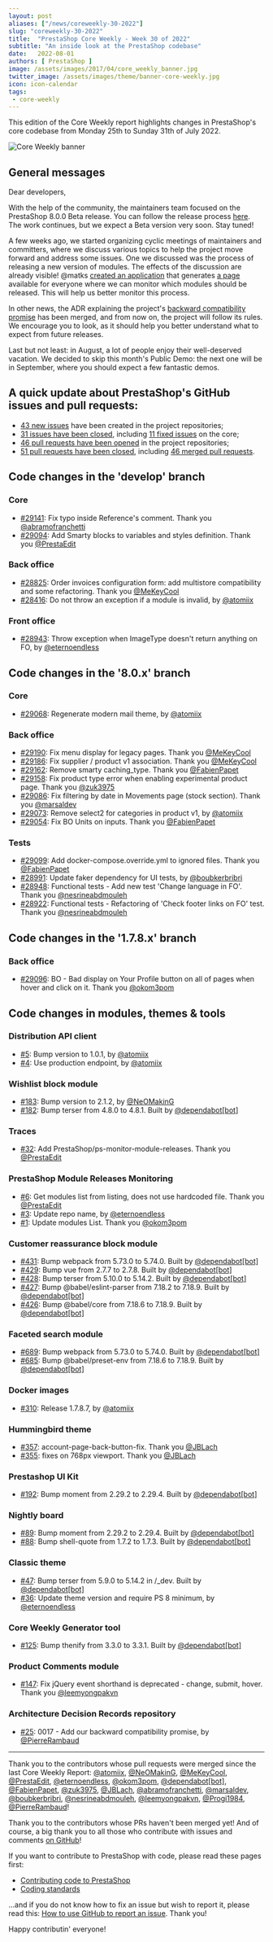 ```yaml
---
layout: post
aliases: ["/news/coreweekly-30-2022"]
slug: "coreweekly-30-2022"
title:  "PrestaShop Core Weekly - Week 30 of 2022"
subtitle: "An inside look at the PrestaShop codebase"
date:   2022-08-01
authors: [ PrestaShop ]
image: /assets/images/2017/04/core_weekly_banner.jpg
twitter_image: /assets/images/theme/banner-core-weekly.jpg
icon: icon-calendar
tags:
 - core-weekly
---
```


This edition of the Core Weekly report highlights changes in PrestaShop's core codebase from Monday 25th to Sunday 31th of July 2022.

![Core Weekly banner](/assets/images/2018/12/banner-core-weekly.jpg)

## General messages

Dear developers,

With the help of the community, the maintainers team focused on the PrestaShop 8.0.0 Beta release. You can follow the release process [here](https://github.com/PrestaShop/PrestaShop/issues/26427). The work continues, but we expect a Beta version very soon. Stay tuned!

A few weeks ago, we started organizing cyclic meetings of maintainers and committers, where we discuss various topics to help the project move forward and address some issues. One we discussed was the process of releasing a new version of modules.
The effects of the discussion are already visible! @matks [created an application](https://github.com/PrestaShop/ps-monitor-module-releases) that generates [a page](https://build.prestashop.com/ps-monitor-module-releases/) available for everyone where we can monitor which modules should be released. This will help us better monitor this process.

In other news, the ADR explaining the project's [backward compatibility promise](https://github.com/PrestaShop/ADR/pull/25) has been merged, and from now on, the project will follow its rules. We encourage you to look, as it should help you better understand what to expect from future releases.

Last but not least: in August, a lot of people enjoy their well-deserved vacation. We decided to skip this month's Public Demo: the next one will be in September, where you should expect a few fantastic demos.

## A quick update about PrestaShop's GitHub issues and pull requests:

- [43 new issues](https://github.com/search?q=org%3APrestaShop+is%3Apublic++-repo%3Aprestashop%2Fprestashop.github.io++is%3Aissue+created%3A2022-07-25..2022-07-31) have been created in the project repositories;
- [31 issues have been closed](https://github.com/search?q=org%3APrestaShop+is%3Apublic++-repo%3Aprestashop%2Fprestashop.github.io++is%3Aissue+closed%3A2022-07-25..2022-07-31), including [11 fixed issues](https://github.com/search?q=org%3APrestaShop+is%3Apublic++-repo%3Aprestashop%2Fprestashop.github.io++is%3Aissue+label%3Afixed+closed%3A2022-07-25..2022-07-31) on the core;
- [46 pull requests have been opened](https://github.com/search?q=org%3APrestaShop+is%3Apublic++-repo%3Aprestashop%2Fprestashop.github.io++is%3Apr+created%3A2022-07-25..2022-07-31) in the project repositories;
- [51 pull requests have been closed](https://github.com/search?q=org%3APrestaShop+is%3Apublic++-repo%3Aprestashop%2Fprestashop.github.io++is%3Apr+closed%3A2022-07-25..2022-07-31), including [46 merged pull requests](https://github.com/search?q=org%3APrestaShop+is%3Apublic++-repo%3Aprestashop%2Fprestashop.github.io++is%3Apr+merged%3A2022-07-25..2022-07-31).


## Code changes in the 'develop' branch


### Core
* [#29141](https://github.com/PrestaShop/PrestaShop/pull/29141): Fix typo inside Reference's comment. Thank you [@abramofranchetti](https://github.com/abramofranchetti)
* [#29094](https://github.com/PrestaShop/PrestaShop/pull/29094): Add Smarty blocks to variables and styles definition. Thank you [@PrestaEdit](https://github.com/PrestaEdit)


### Back office
* [#28825](https://github.com/PrestaShop/PrestaShop/pull/28825): Order invoices configuration form: add multistore compatibility and some refactoring. Thank you [@MeKeyCool](https://github.com/MeKeyCool)
* [#28416](https://github.com/PrestaShop/PrestaShop/pull/28416): Do not throw an exception if a module is invalid, by [@atomiix](https://github.com/atomiix)


### Front office
* [#28943](https://github.com/PrestaShop/PrestaShop/pull/28943): Throw exception when ImageType doesn't return anything on FO, by [@eternoendless](https://github.com/eternoendless)


## Code changes in the '8.0.x' branch


### Core
* [#29068](https://github.com/PrestaShop/PrestaShop/pull/29068): Regenerate modern mail theme, by [@atomiix](https://github.com/atomiix)


### Back office
* [#29190](https://github.com/PrestaShop/PrestaShop/pull/29190): Fix menu display for legacy pages. Thank you [@MeKeyCool](https://github.com/MeKeyCool)
* [#29186](https://github.com/PrestaShop/PrestaShop/pull/29186): Fix supplier / product v1 association. Thank you [@MeKeyCool](https://github.com/MeKeyCool)
* [#29162](https://github.com/PrestaShop/PrestaShop/pull/29162): Remove smarty caching_type. Thank you [@FabienPapet](https://github.com/FabienPapet)
* [#29158](https://github.com/PrestaShop/PrestaShop/pull/29158): Fix product type error when enabling experimental product page. Thank you [@zuk3975](https://github.com/zuk3975)
* [#29086](https://github.com/PrestaShop/PrestaShop/pull/29086): Fix filtering by date in Movements page (stock section). Thank you [@marsaldev](https://github.com/marsaldev)
* [#29073](https://github.com/PrestaShop/PrestaShop/pull/29073): Remove select2 for categories in product v1, by [@atomiix](https://github.com/atomiix)
* [#29054](https://github.com/PrestaShop/PrestaShop/pull/29054): Fix BO Units on inputs. Thank you [@FabienPapet](https://github.com/FabienPapet)


### Tests
* [#29099](https://github.com/PrestaShop/PrestaShop/pull/29099): Add docker-compose.override.yml to ignored files. Thank you [@FabienPapet](https://github.com/FabienPapet)
* [#28991](https://github.com/PrestaShop/PrestaShop/pull/28991): Update faker dependency for UI tests, by [@boubkerbribri](https://github.com/boubkerbribri)
* [#28948](https://github.com/PrestaShop/PrestaShop/pull/28948): Functional tests - Add new test 'Change language in FO'. Thank you [@nesrineabdmouleh](https://github.com/nesrineabdmouleh)
* [#28922](https://github.com/PrestaShop/PrestaShop/pull/28922): Functional tests - Refactoring of 'Check footer links on FO' test. Thank you [@nesrineabdmouleh](https://github.com/nesrineabdmouleh)


## Code changes in the '1.7.8.x' branch


### Back office
* [#29096](https://github.com/PrestaShop/PrestaShop/pull/29096): BO - Bad display on Your Profile button on all of pages when hover and click on it. Thank you [@okom3pom](https://github.com/okom3pom)


## Code changes in modules, themes & tools


### Distribution API client
* [#5](https://github.com/PrestaShop/ps_distributionapiclient/pull/5): Bump version to 1.0.1, by [@atomiix](https://github.com/atomiix)
* [#4](https://github.com/PrestaShop/ps_distributionapiclient/pull/4): Use production endpoint, by [@atomiix](https://github.com/atomiix)


### Wishlist block module
* [#183](https://github.com/PrestaShop/blockwishlist/pull/183): Bump version to 2.1.2, by [@NeOMakinG](https://github.com/NeOMakinG)
* [#182](https://github.com/PrestaShop/blockwishlist/pull/182): Bump terser from 4.8.0 to 4.8.1. Built by [@dependabot[bot]](https://github.com/apps/dependabot)


### Traces
* [#32](https://github.com/PrestaShop/traces/pull/32): Add PrestaShop/ps-monitor-module-releases. Thank you [@PrestaEdit](https://github.com/PrestaEdit)


### PrestaShop Module Releases Monitoring
* [#6](https://github.com/PrestaShop/ps-monitor-module-releases/pull/6): Get modules list from listing, does not use hardcoded file. Thank you [@PrestaEdit](https://github.com/PrestaEdit)
* [#3](https://github.com/PrestaShop/ps-monitor-module-releases/pull/3): Update repo name, by [@eternoendless](https://github.com/eternoendless)
* [#1](https://github.com/PrestaShop/ps-monitor-module-releases/pull/1): Update modules List. Thank you [@okom3pom](https://github.com/okom3pom)


### Customer reassurance block module
* [#431](https://github.com/PrestaShop/blockreassurance/pull/431): Bump webpack from 5.73.0 to 5.74.0. Built by [@dependabot[bot]](https://github.com/apps/dependabot)
* [#429](https://github.com/PrestaShop/blockreassurance/pull/429): Bump vue from 2.7.7 to 2.7.8. Built by [@dependabot[bot]](https://github.com/apps/dependabot)
* [#428](https://github.com/PrestaShop/blockreassurance/pull/428): Bump terser from 5.10.0 to 5.14.2. Built by [@dependabot[bot]](https://github.com/apps/dependabot)
* [#427](https://github.com/PrestaShop/blockreassurance/pull/427): Bump @babel/eslint-parser from 7.18.2 to 7.18.9. Built by [@dependabot[bot]](https://github.com/apps/dependabot)
* [#426](https://github.com/PrestaShop/blockreassurance/pull/426): Bump @babel/core from 7.18.6 to 7.18.9. Built by [@dependabot[bot]](https://github.com/apps/dependabot)


### Faceted search module
* [#689](https://github.com/PrestaShop/ps_facetedsearch/pull/689): Bump webpack from 5.73.0 to 5.74.0. Built by [@dependabot[bot]](https://github.com/apps/dependabot)
* [#685](https://github.com/PrestaShop/ps_facetedsearch/pull/685): Bump @babel/preset-env from 7.18.6 to 7.18.9. Built by [@dependabot[bot]](https://github.com/apps/dependabot)


### Docker images
* [#310](https://github.com/PrestaShop/docker/pull/310): Release 1.7.8.7, by [@atomiix](https://github.com/atomiix)


### Hummingbird theme
* [#357](https://github.com/PrestaShop/hummingbird/pull/357): account-page-back-button-fix. Thank you [@JBLach](https://github.com/JBLach)
* [#355](https://github.com/PrestaShop/hummingbird/pull/355): fixes on 768px viewport. Thank you [@JBLach](https://github.com/JBLach)


### Prestashop UI Kit
* [#192](https://github.com/PrestaShop/prestashop-ui-kit/pull/192): Bump moment from 2.29.2 to 2.29.4. Built by [@dependabot[bot]](https://github.com/apps/dependabot)


### Nightly board
* [#89](https://github.com/PrestaShop/nightly-board/pull/89): Bump moment from 2.29.2 to 2.29.4. Built by [@dependabot[bot]](https://github.com/apps/dependabot)
* [#88](https://github.com/PrestaShop/nightly-board/pull/88): Bump shell-quote from 1.7.2 to 1.7.3. Built by [@dependabot[bot]](https://github.com/apps/dependabot)


### Classic theme
* [#47](https://github.com/PrestaShop/classic-theme/pull/47): Bump terser from 5.9.0 to 5.14.2 in /_dev. Built by [@dependabot[bot]](https://github.com/apps/dependabot)
* [#36](https://github.com/PrestaShop/classic-theme/pull/36): Update theme version and require PS 8 minimum, by [@eternoendless](https://github.com/eternoendless)


### Core Weekly Generator tool
* [#125](https://github.com/PrestaShop/core-weekly-generator/pull/125): Bump thenify from 3.3.0 to 3.3.1. Built by [@dependabot[bot]](https://github.com/apps/dependabot)


### Product Comments module
* [#147](https://github.com/PrestaShop/productcomments/pull/147): Fix jQuery event shorthand is deprecated - change, submit, hover. Thank you [@leemyongpakvn](https://github.com/leemyongpakvn)


### Architecture Decision Records repository
* [#25](https://github.com/PrestaShop/ADR/pull/25): 0017 - Add our backward compatibility promise, by [@PierreRambaud](https://github.com/PierreRambaud)


<hr />

Thank you to the contributors whose pull requests were merged since the last Core Weekly Report: [@atomiix](https://github.com/atomiix), [@NeOMakinG](https://github.com/NeOMakinG), [@MeKeyCool](https://github.com/MeKeyCool), [@PrestaEdit](https://github.com/PrestaEdit), [@eternoendless](https://github.com/eternoendless), [@okom3pom](https://github.com/okom3pom), [@dependabot[bot]](https://github.com/apps/dependabot), [@FabienPapet](https://github.com/FabienPapet), [@zuk3975](https://github.com/zuk3975), [@JBLach](https://github.com/JBLach), [@abramofranchetti](https://github.com/abramofranchetti), [@marsaldev](https://github.com/marsaldev), [@boubkerbribri](https://github.com/boubkerbribri), [@nesrineabdmouleh](https://github.com/nesrineabdmouleh), [@leemyongpakvn](https://github.com/leemyongpakvn), [@Progi1984](https://github.com/Progi1984), [@PierreRambaud](https://github.com/PierreRambaud)!

Thank you to the contributors whose PRs haven't been merged yet! And of course, a big thank you to all those who contribute with issues and comments [on GitHub](https://github.com/PrestaShop/PrestaShop)!

If you want to contribute to PrestaShop with code, please read these pages first:

 * [Contributing code to PrestaShop](https://devdocs.prestashop.com/8/contribute/contribution-guidelines/)
 * [Coding standards](https://devdocs.prestashop.com/8/development/coding-standards/)

...and if you do not know how to fix an issue but wish to report it, please read this: [How to use GitHub to report an issue](https://devdocs.prestashop.com/8/contribute/contribute-reporting-issues/). Thank you!

Happy contributin' everyone!

